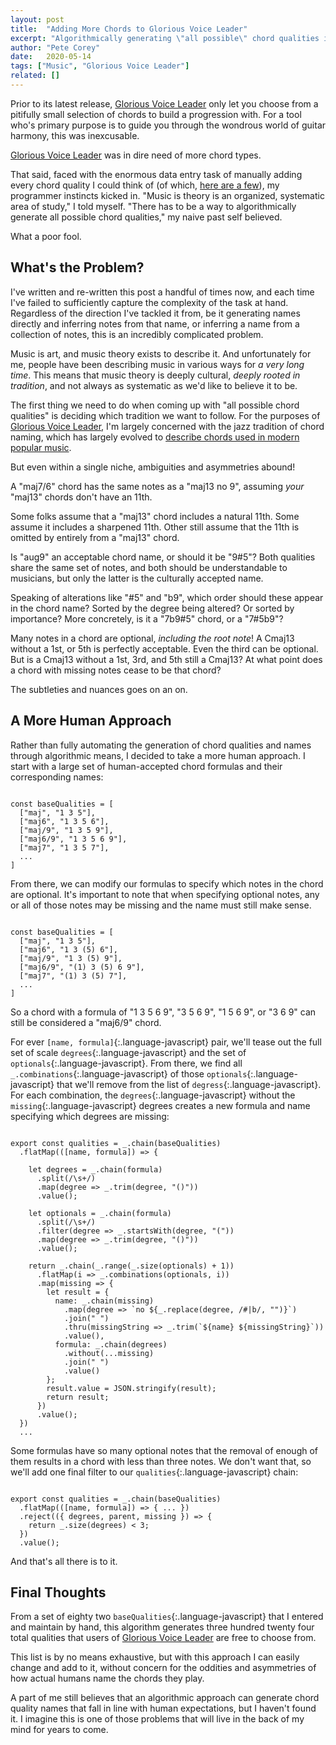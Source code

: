 ```yaml
---
layout: post
title:  "Adding More Chords to Glorious Voice Leader"
excerpt: "Algorithmically generating \"all possible\" chord qualities is a surprisingly complex task. Read about how I took a hybrid approach to account for the ambiguities and asymmetries of how humans name chords."
author: "Pete Corey"
date:   2020-05-14
tags: ["Music", "Glorious Voice Leader"]
related: []
---
```


Prior to its latest release, [Glorious Voice Leader](http://gloriousvoiceleader.com/) only let you choose from a pitifully small selection of chords to build a progression with. For a tool who's primary purpose is to guide you through the wondrous world of guitar harmony, this was inexcusable.

[Glorious Voice Leader](http://gloriousvoiceleader.com/) was in dire need of more chord types.

That said, faced with the enormous data entry task of manually adding every chord quality I could think of (of which, [here are a few](https://en.wikipedia.org/wiki/Chord_letters)), my programmer instincts kicked in. "Music is theory is an organized, systematic area of study," I told myself. "There has to be a way to algorithmically generate all possible chord qualities," my naive past self believed.

What a poor fool.

## What's the Problem?

I've written and re-written this post a handful of times now, and each time I've failed to sufficiently capture the complexity of the task at hand. Regardless of the direction I've tackled it from, be it generating names directly and inferring notes from that name, or inferring a name from a collection of notes, this is an incredibly complicated problem.

Music is art, and music theory exists to describe it. And unfortunately for me, people have been describing music in various ways for _a very long time_. This means that music theory is deeply cultural, _deeply rooted in tradition_, and not always as systematic as we'd like to believe it to be.

The first thing we need to do when coming up with "all possible chord qualities" is deciding which tradition we want to follow. For the purposes of [Glorious Voice Leader](http://gloriousvoiceleader.com/), I'm largely concerned with the jazz tradition of chord naming, which has largely evolved to [describe chords used in modern popular music](https://en.wikipedia.org/wiki/Lead_sheet).

But even within a single niche, ambiguities and asymmetries abound!

A "maj7/6" chord has the same notes as a "maj13 no 9", assuming _your_ "maj13" chords don't have an 11th.

Some folks assume that a "maj13" chord includes a natural 11th. Some assume it includes a sharpened 11th. Other still assume that the 11th is omitted by entirely from a "maj13" chord.

Is "aug9" an acceptable chord name, or should it be "9#5"? Both qualities share the same set of notes, and both should be understandable to musicians, but only the latter is the culturally accepted name.

Speaking of alterations like "#5" and "b9", which order should these appear in the chord name? Sorted by the degree being altered? Or sorted by importance? More concretely, is it a "7b9#5" chord, or a "7#5b9"? 

Many notes in a chord are optional, _including the root note_! A Cmaj13 without a 1st, or 5th is perfectly acceptable. Even the third can be optional. But is a Cmaj13 without a 1st, 3rd, and 5th still a Cmaj13? At what point does a chord with missing notes cease to be that chord?

The subtleties and nuances goes on an on.

## A More Human Approach

Rather than fully automating the generation of chord qualities and names through algorithmic means, I decided to take a more human approach. I start with a large set of human-accepted chord formulas and their corresponding names:

<pre class='language-javascript'><code class='language-javascript'>
const baseQualities = [
  ["maj", "1 3 5"],
  ["maj6", "1 3 5 6"],
  ["maj/9", "1 3 5 9"],
  ["maj6/9", "1 3 5 6 9"],
  ["maj7", "1 3 5 7"],
  ...
]
</code></pre>

From there, we can modify our formulas to specify which notes in the chord are optional. It's important to note that when specifying optional notes, any or all of those notes may be missing and the name must still make sense.

<pre class='language-javascript'><code class='language-javascript'>
const baseQualities = [
  ["maj", "1 3 5"],
  ["maj6", "1 3 (5) 6"],
  ["maj/9", "1 3 (5) 9"],
  ["maj6/9", "(1) 3 (5) 6 9"],
  ["maj7", "(1) 3 (5) 7"],
  ...
]
</code></pre>

So a chord with a formula of "1 3 5 6 9", "3 5 6 9", "1 5 6 9", or "3 6 9" can still be considered a "maj6/9" chord.

For ever `[name, formula]`{:.language-javascript} pair, we'll tease out the full set of scale `degrees`{:.language-javascript} and the set of `optionals`{:.language-javascript}. From there, we find all `_.combinations`{:.language-javascript} of those `optionals`{:.language-javascript} that we'll remove from the list of `degress`{:.language-javascript}. For each combination, the `degrees`{:.language-javascript} without the `missing`{:.language-javascript} degrees creates a new formula and name specifying which degrees are missing:

<pre class='language-javascript'><code class='language-javascript'>
export const qualities = _.chain(baseQualities)
  .flatMap(([name, formula]) => {
  
    let degrees = _.chain(formula)
      .split(/\s+/)
      .map(degree => _.trim(degree, "()"))
      .value();
    
    let optionals = _.chain(formula)
      .split(/\s+/)
      .filter(degree => _.startsWith(degree, "("))
      .map(degree => _.trim(degree, "()"))
      .value();
    
    return _.chain(_.range(_.size(optionals) + 1))
      .flatMap(i => _.combinations(optionals, i))
      .map(missing => {
        let result = {
          name: _.chain(missing)
            .map(degree => `no ${_.replace(degree, /#|b/, "")}`)
            .join(" ")
            .thru(missingString => _.trim(`${name} ${missingString}`))
            .value(),
          formula: _.chain(degrees)
            .without(...missing)
            .join(" ")
            .value()
        };
        result.value = JSON.stringify(result);
        return result;
      })
      .value();
  })
  ...
</code></pre>

Some formulas have so many optional notes that the removal of enough of them results in a chord with less than three notes. We don't want that, so we'll add one final filter to our `qualities`{:.language-javascript} chain:

<pre class='language-javascript'><code class='language-javascript'>
export const qualities = _.chain(baseQualities)
  .flatMap(([name, formula]) => { ... })
  .reject(({ degrees, parent, missing }) => {
    return _.size(degrees) < 3;
  })
  .value();
</code></pre>

And that's all there is to it.

## Final Thoughts

From a set of eighty two `baseQualities`{:.language-javascript} that I entered and maintain by hand, this algorithm generates three hundred twenty four total qualities that users of [Glorious Voice Leader](http://gloriousvoiceleader.com/) are free to choose from.

This list is by no means exhaustive, but with this approach I can easily change and add to it, without concern for the oddities and asymmetries of how actual humans name the chords they play.

A part of me still believes that an algorithmic approach can generate chord quality names that fall in line with human expectations, but I haven't found it. I imagine this is one of those problems that will live in the back of my mind for years to come.
